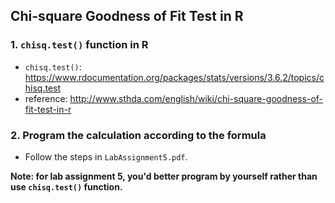 ## Chi-square Goodness of Fit Test in R

### 1. `chisq.test()` function in R

- `chisq.test()`: https://www.rdocumentation.org/packages/stats/versions/3.6.2/topics/chisq.test
- reference: http://www.sthda.com/english/wiki/chi-square-goodness-of-fit-test-in-r

### 2. Program the calculation according to the formula

- Follow the steps in `LabAssignment5.pdf`.

**Note: for lab assignment 5, you'd better program by yourself rather than use `chisq.test()` function.**

